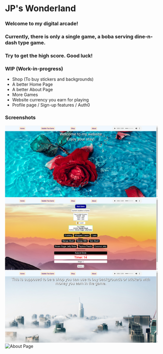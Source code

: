 # JP's Wonderland

### Welcome to my digital arcade!
### Currently, there is only a single game, a boba serving dine-n-dash type game.
### Try to get the high score. Good luck!

### WIP (Work-in-progress)
- Shop (To buy stickers and backgrounds)
- A better Home Page
- A better About Page
- More Games
- Website currency you earn for playing
- Profile page / Sign-up features / Auth0

### Screenshots
![Home Page](screenshots/ss1.png)
![Boba Game](screenshots/ss2.png)
![Shop Page](screenshots/ss3.png)
![About Page](screenshots/ss4.png)